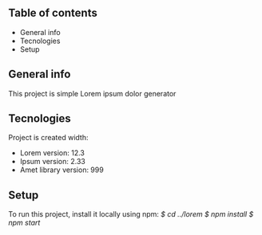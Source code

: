 ## Table of contents

* General info
* Tecnologies
* Setup

## General info
This project is simple Lorem ipsum dolor generator

## Tecnologies
Project is created width:

* Lorem version: 12.3
* Ipsum version: 2.33
* Amet library version: 999 

## Setup
To run this project, install it locally using npm:
_$ cd ../lorem_
_$ npm install_ 
_$ npm start_


